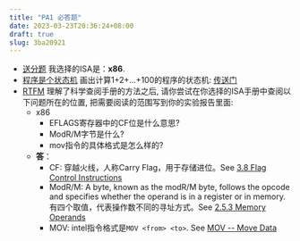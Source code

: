 ```yaml
---
title: "PA1 必答题"
date: 2023-03-23T20:36:24+08:00
draft: true
slug: 3ba20921
---
```


* <u>送分题</u> 我选择的ISA是：**x86**.
* <u>程序是个状态机</u> 画出计算1+2+...+100的程序的状态机: [传送门](../303ab75d)
* <u>RTFM</u> 理解了科学查阅手册的方法之后, 请你尝试在你选择的ISA手册中查阅以下问题所在的位置, 把需要阅读的范围写到你的实验报告里面:
  * x86
    * EFLAGS寄存器中的CF位是什么意思?
    * ModR/M字节是什么?
    * mov指令的具体格式是怎么样的?
  * **答**：
    * CF: 穿越火线，人称Carry Flag，用于存储进位。See [3.8 Flag Control Instructions](https://nju-projectn.github.io/i386-manual/s03_08.htm)
    * ModR/M: A byte, known as the modR/M byte, follows the opcode and specifies whether the operand is in a register or in memory. 有四个取值，代表操作数不同的寻址方式。See [2.5.3 Memory Operands](https://nju-projectn.github.io/i386-manual/s02_05.htm)
    * MOV: intel指令格式是`MOV <from> <to>`. See [MOV -- Move Data](https://nju-projectn.github.io/i386-manual/MOV.htm)